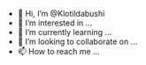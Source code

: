 - 👋 Hi, I’m @Klotildabushi
- 👀 I’m interested in ...
- 🌱 I’m currently learning ...
- 💞️ I’m looking to collaborate on ...
- 📫 How to reach me ...

<!---
Klotildabushi/Klotildabushi is a ✨ special ✨ repository because its `README.md` (this file) appears on your GitHub profile.
You can click the Preview link to take a look at your changes.
--->
